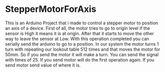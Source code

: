 # StepperMotorForAxis
This is an Arduino Project that i made to control a stepper motor to position an axis of a device.
First of all, the motor tries to go to origin level if the sensor is High it means it is at origin.
After that it starts to move the other way to leave the sensor at Low.
With this operation completed you can serially send the arduino to go to a position.
In our system the motor turns 1 turn with repeating our lookout table 512 times and that moves the motor for 50mm.
So if you send the motor <A0050> it will make a turn. You can send the signal with times of 25.
If you send <HXXXX> motor will do the first operation again. If you send <WXXXX> motor send value of where it is.

